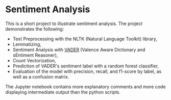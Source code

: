 # Sentiment Analysis

This is a short project to illustrate sentiment analysis. The project demonstrates the following:

- Text Preprocessing with the NLTK (Natural Language Toolkit) library,
- Lemmatizing,
- Sentiment Analysis with [VADER](https://github.com/cjhutto/vaderSentiment) (Valence Aware Dictionary and sEntiment Reasoner),
- Count Vectorization,
- Prediction of VADER's sentiment label with a random forest classifier,
- Evaluation of the model with precision, recall, and f1-score by label, as well as a confusion matrix.

The Jupyter notebook contains more explanatory comments and more code displaying intermediate output than the python scripts.